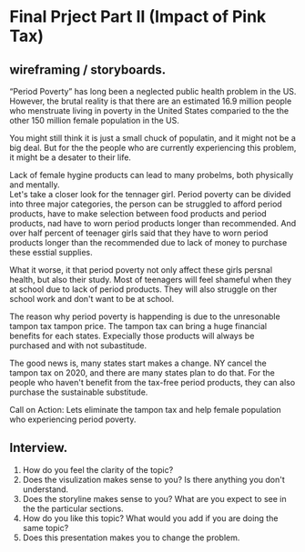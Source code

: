 # Final Prject Part II (Impact of Pink Tax) 

## wireframing / storyboards.  

“Period Poverty” has long been a neglected public health problem in the US. However, the brutal reality is that there are an estimated 16.9 million people who menstruate living in poverty in the United States comparied to the the other 150 million female population in the US. 
<div class="flourish-embed" data-src="story/1145285"><script src="https://public.flourish.studio/resources/embed.js"></script></div>

You might still think it is just a small chuck of populatin, and it might not be a big deal. But for the the people who are currently experiencing this problem, it might be a desater to their life. 

Lack of female hygine products can lead to many probelms, both physically and mentally.  
Let's take a closer look for the tennager girl. Period poverty can be divided into three major categories, the person can be struggled to afford period products, have to make selection between food products and period products, nad have to worn period products longer than recommended. And over half percent of teenager girls said that they have to worn period products longer than the recommended due to lack of money to purchase these esstial supplies. 
<div class="flourish-embed flourish-chart" data-src="visualisation/8773531"><script src="https://public.flourish.studio/resources/embed.js"></script></div>

What it worse, it that period poverty not only affect these girls persnal health, but also their study. Most of teenagers will feel shameful when they at school due to lack of period products. They will also struggle on ther school work and don't want to be at school. 
<div class="flourish-embed" data-src="story/1145329"><script src="https://public.flourish.studio/resources/embed.js"></script></div>

The reason why period poverty is happending is due to the unresonable tampon tax tampon price. The tampon tax can bring a huge financial benefits for each states. Expecially those products will always be purchased and with not subastitude. 
<div class="flourish-embed" data-src="story/1145337"><script src="https://public.flourish.studio/resources/embed.js"></script></div>

The good news is, many states start makes a change. NY cancel the tampon tax on 2020, and there are many states plan to do that. For the people who haven't benefit from the tax-free period products, they can also purchase the sustainable substitude. 
<div class="flourish-embed flourish-chart" data-src="visualisation/8773918"><script src="https://public.flourish.studio/resources/embed.js"></script></div>

Call on Action: 
Lets eliminate the tampon tax and help female population who experiencing period poverty.



## Interview. 
1. How do you feel the clarity of the topic? 
2. Does the visulization makes sense to you? Is there anything you don't understand. 
3. Does the storyline makes sense to you? What are you expect to see in the the particular sections. 
4. How do you like this topic? What would you add if you are doing the same topic? 
5. Does this presentation makes you to change the problem. 

